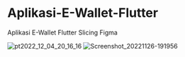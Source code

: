 # Aplikasi-E-Wallet-Flutter
Aplikasi E-Wallet Flutter Slicing Figma

![pt2022_12_04_20_16_16](https://user-images.githubusercontent.com/105861803/205492828-406fe42b-2c94-467f-86f3-bc82dad1adbf.jpg)
![Screenshot_20221126-191956](https://user-images.githubusercontent.com/105861803/205492834-c4e6daf5-83ba-400a-9914-0e0cb91c5cc2.jpg)
